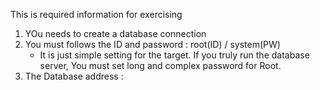 This is required information for exercising

1) YOu needs to create a database connection
2) You must follows the ID and password : root(ID) / system(PW)
    - It is just simple setting for the target. If you truly run the database server, You must set long and complex password for Root.
3) The Database address : 